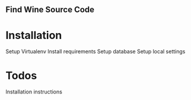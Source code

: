 Find Wine Source Code
---------------------

# Installation

Setup Virtualenv
Install requirements
Setup database
Setup local settings

# Todos

Installation instructions
